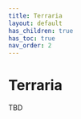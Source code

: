```yaml
---
title: Terraria
layout: default
has_children: true
has_toc: true
nav_order: 2
---
```


# Terraria

TBD